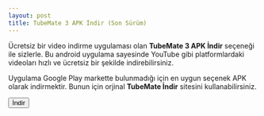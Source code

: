 ```yaml
---
layout: post
title: TubeMate 3 APK İndir (Son Sürüm)
---
```


<p>Ücretsiz bir video indirme uygulaması olan <strong>TubeMate 3 APK İndir</strong> seçeneği ile sizlerle. Bu android uygulama sayesinde YouTube gibi platformlardaki videoları hızlı ve ücretsiz bir şekilde indirebilirsiniz.</p>

<p>Uygulama Google Play markette bulunmadığı için en uygun seçenek APK olarak indirmektir. Bunun için orjinal <strong>TubeMate İndir</strong> sitesini kullanabilirsiniz.</p>

<button>İndir</button>
